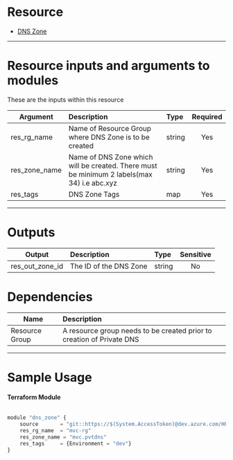 # Resource

- [DNS Zone](https://registry.terraform.io/providers/hashicorp/azurerm/2.62.0/docs/resources/private_dns_zone)

---

# Resource inputs and arguments to modules
These are the inputs within this resource

| Argument | Description | Type | Required |
| --------- |:---------| :----------|:---------:|
| res_rg_name | Name of Resource Group where DNS Zone is to be created | string | Yes |
| res_zone_name | Name of DNS Zone which will be created. There must be minimum 2 labels(max 34) i.e abc.xyz| string | Yes |
| res_tags | DNS Zone Tags | map | Yes |

---

# Outputs

| Output | Description | Type | Sensitive |
| --------- |:---------| :----------|:---------:|
| res_out_zone_id | The ID of the DNS Zone | string | No |

# Dependencies

| Name | Description
| --------- |:---------|
| Resource Group | A resource group needs to be created prior to creation of Private DNS |

---

# Sample Usage
#### Terraform Module
```js

module "dns_zone" {
    source       = "git::https://$(System.AccessToken)@dev.azure.com/HPE-MVC/Azure-MVC/_git/atomic-code//dns_zone"
    res_rg_name  = "mvc-rg"
    res_zone_name = "mvc.pvtdns"
    res_tags     = {Environment = "dev"}
}
```